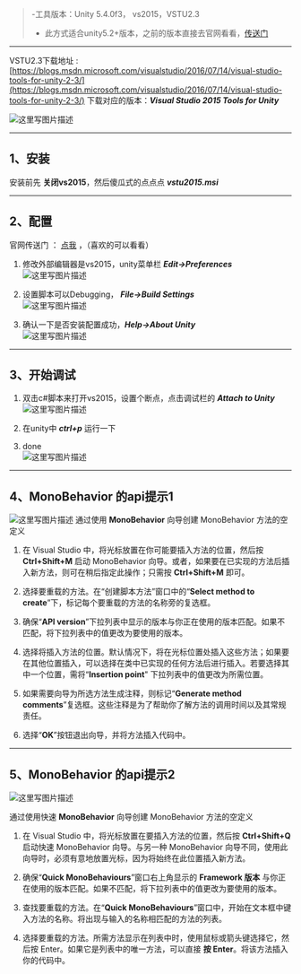 > -工具版本：Unity 5.4.0f3， vs2015，VSTU2.3
> - 此方式适合unity5.2+版本，之前的版本直接去官网看看，[传送门](https://msdn.microsoft.com/en-us/library/dn940025.aspx)

---
VSTU2.3下载地址 : [https://blogs.msdn.microsoft.com/visualstudio/2016/07/14/visual-studio-tools-for-unity-2-3/](https://blogs.msdn.microsoft.com/visualstudio/2016/07/14/visual-studio-tools-for-unity-2-3/)
下载对应的版本：***Visual Studio 2015 Tools for Unity***

![这里写图片描述](http://img.blog.csdn.net/20160821014856373)

---
## 1、安装
安装前先 **关闭vs2015**，然后傻瓜式的点点点 ***vstu2015.msi***

--- 
## 2、配置
官网传送门 ： [点我](https://msdn.microsoft.com/en-us/library/dn940025.aspx) ，（喜欢的可以看看）

1. 修改外部编辑器是vs2015，unity菜单栏 ***Edit->Preferences***   
	![这里写图片描述](http://img.blog.csdn.net/20160821020007392)
	
2. 设置脚本可以Debugging， ***File->Build Settings***  
	![这里写图片描述](http://img.blog.csdn.net/20160821020817036)

3. 确认一下是否安装配置成功，***Help->About Unity***  
	![这里写图片描述](http://img.blog.csdn.net/20160821022039621)

---
## 3、开始调试
1. 双击c#脚本来打开vs2015，设置个断点，点击调试栏的 ***Attach to Unity***  
	![这里写图片描述](http://img.blog.csdn.net/20160821021455270)
	
2. 在unity中 ***ctrl+p*** 运行一下

3. done  
	![这里写图片描述](http://img.blog.csdn.net/20160821021648494)

---
## 4、**MonoBehavior** 的api提示1
![这里写图片描述](http://img.blog.csdn.net/20160910210600414)
通过使用 **MonoBehavior** 向导创建 MonoBehavior 方法的空定义

1. 在 Visual Studio 中，将光标放置在你可能要插入方法的位置，然后按 **Ctrl+Shift+M** 启动 MonoBehavior 向导。或者，如果要在已实现的方法后插入新方法，则可在稍后指定此操作；只需按 **Ctrl+Shift+M** 即可。

2. 选择要重载的方法。在“创建脚本方法”窗口中的“**Select method to create**”下，标记每个要重载的方法的名称旁的复选框。

3. 确保“**API version**”下拉列表中显示的版本与你正在使用的版本匹配。如果不匹配，将下拉列表中的值更改为要使用的版本。

4. 选择将插入方法的位置。默认情况下，将在光标位置处插入这些方法；如果要在其他位置插入，可以选择在类中已实现的任何方法后进行插入。若要选择其中一个位置，需将“**Insertion point**" 下拉列表中的值更改为所需位置。

5. 如果需要向导为所选方法生成注释，则标记“**Generate method comments**”复选框。这些注释是为了帮助你了解方法的调用时间以及其常规责任。

6. 选择“**OK**”按钮退出向导，并将方法插入代码中。
	 
---
## 5、**MonoBehavior** 的api提示2  
![这里写图片描述](http://img.blog.csdn.net/20160910211123906)

通过使用快速 **MonoBehavior** 向导创建 MonoBehavior 方法的空定义

1. 在 Visual Studio 中，将光标放置在要插入方法的位置，然后按 **Ctrl+Shift+Q** 启动快速 MonoBehavior 向导。与另一种 MonoBehavior 向导不同，使用此向导时，必须有意地放置光标，因为将始终在此位置插入新方法。

2. 确保“**Quick MonoBehaviours**”窗口右上角显示的  **Framework 版本** 与你正在使用的版本匹配。如果不匹配，将下拉列表中的值更改为要使用的版本。

3. 查找要重载的方法。在“**Quick MonoBehaviours**”窗口中，开始在文本框中键入方法的名称。将出现与输入的名称相匹配的方法的列表。

4. 选择要重载的方法。所需方法显示在列表中时，使用鼠标或箭头键选择它，然后按 Enter。如果它是列表中的唯一方法，可以直接 **按 Enter**。将该方法插入你的代码中。